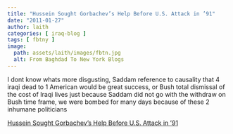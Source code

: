 ```yaml
---
title: "Hussein Sought Gorbachev’s Help Before U.S. Attack in ’91"
date: "2011-01-27"
author: laith
categories: [ iraq-blog ]
tags: [ fbtny ]
image:
  path: assets/laith/images/fbtn.jpg
  alt: From Baghdad To New York Blogs
---
```


I dont know whats more disgusting, Saddam reference to causality that 4 iraqi dead to 1 American would be great success, or Bush total dismissal of the cost of Iraqi lives just because Saddam did not go with the withdraw on Bush time frame, we were bombed for many days because of these 2 inhumane politicians  

  
[Hussein Sought Gorbachev’s Help Before U.S. Attack in ’91](https://www.nytimes.com/2011/01/20/world/middleeast/20archive.html?pagewanted=1&_r=2&ref=middleeast)
